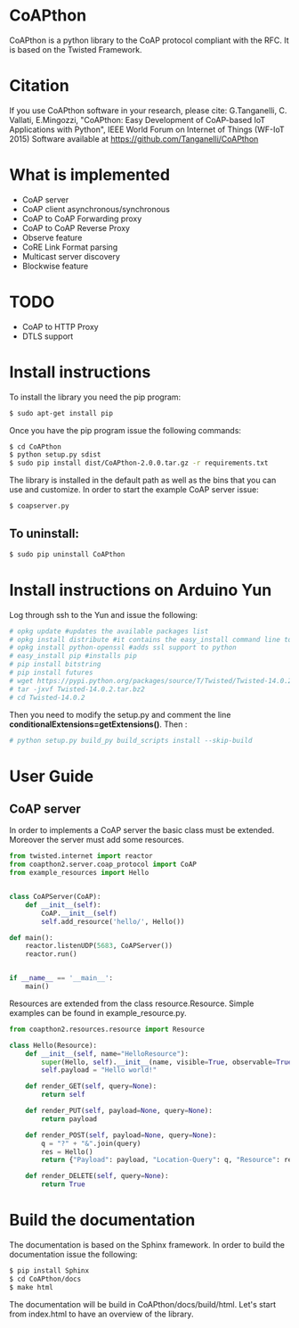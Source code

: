 CoAPthon
========

CoAPthon is a python library to the CoAP protocol compliant with the RFC.
It is based on the Twisted Framework.

Citation
========

If you use CoAPthon software in your research, please cite: 
G.Tanganelli, C. Vallati, E.Mingozzi, "CoAPthon: Easy Development of CoAP-based IoT Applications with Python", IEEE World Forum on Internet of Things (WF-IoT 2015)
Software available at https://github.com/Tanganelli/CoAPthon

What is implemented
===================

- CoAP server
- CoAP client asynchronous/synchronous
- CoAP to CoAP Forwarding proxy
- CoAP to CoAP Reverse Proxy
- Observe feature
- CoRE Link Format parsing
- Multicast server discovery
- Blockwise feature

TODO
====

- CoAP to HTTP Proxy
- DTLS support

Install instructions
=============
To install the library you need the pip program:

```sh
$ sudo apt-get install pip
```

Once you have the pip program issue the following commands:

```sh
$ cd CoAPthon
$ python setup.py sdist
$ sudo pip install dist/CoAPthon-2.0.0.tar.gz -r requirements.txt
```

The library is installed in the default path as well as the bins that you can use and customize. In order to start
the example CoAP server issue:

```sh
$ coapserver.py
```

To uninstall:
-------------

```sh
$ sudo pip uninstall CoAPthon
```

Install instructions on Arduino Yun
======

Log through ssh to the Yun and issue the following:
```sh
# opkg update #updates the available packages list
# opkg install distribute #it contains the easy_install command line tool
# opkg install python-openssl #adds ssl support to python
# easy_install pip #installs pip
# pip install bitstring
# pip install futures
# wget https://pypi.python.org/packages/source/T/Twisted/Twisted-14.0.2.tar.bz2 .
# tar -jxvf Twisted-14.0.2.tar.bz2
# cd Twisted-14.0.2
```

Then you need to modify the setup.py and comment the line <strong>conditionalExtensions=getExtensions()</strong>. Then :

```sh
# python setup.py build_py build_scripts install --skip-build
```

User Guide
========

CoAP server
-----------
In order to implements a CoAP server the basic class must be extended. Moreover the server must add some resources.

```Python
from twisted.internet import reactor
from coapthon2.server.coap_protocol import CoAP
from example_resources import Hello


class CoAPServer(CoAP):
    def __init__(self):
        CoAP.__init__(self)
        self.add_resource('hello/', Hello())

def main():
    reactor.listenUDP(5683, CoAPServer())
    reactor.run()


if __name__ == '__main__':
    main()
```

Resources are extended from the class resource.Resource. Simple examples can be found in example_resource.py.

```Python
from coapthon2.resources.resource import Resource

class Hello(Resource):
    def __init__(self, name="HelloResource"):
        super(Hello, self).__init__(name, visible=True, observable=True, allow_children=True)
        self.payload = "Hello world!"

    def render_GET(self, query=None):
        return self

    def render_PUT(self, payload=None, query=None):
        return payload

    def render_POST(self, payload=None, query=None):
        q = "?" + "&".join(query)
        res = Hello()
        return {"Payload": payload, "Location-Query": q, "Resource": res}

    def render_DELETE(self, query=None):
        return True
```

Build the documentation
================
The documentation is based on the Sphinx framework. In order to build the documentation issue the following:

```sh
$ pip install Sphinx
$ cd CoAPthon/docs
$ make html
```

The documentation will be build in CoAPthon/docs/build/html. Let's start from index.html to have an overview of the library.